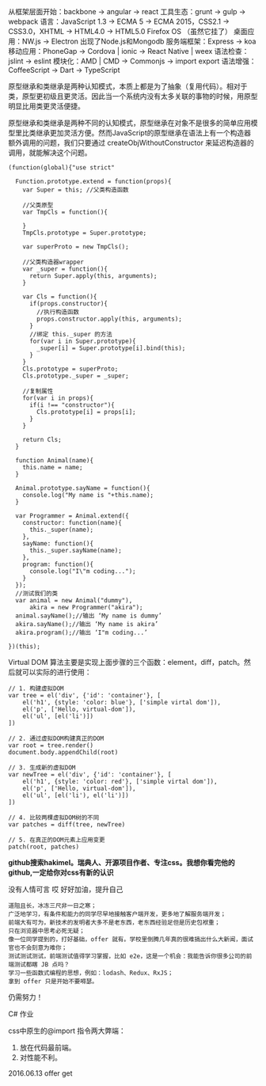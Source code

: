 从框架层面开始：backbone -> angular -> react
工具生态：grunt -> gulp -> webpack
语言：JavaScript 1.3 -> ECMA 5 -> ECMA 2015，CSS2.1 -> CSS3.0，XHTML -> HTML4.0 -> HTML5.0
Firefox OS （虽然它挂了）
桌面应用：NW.js -> Electron
出现了Node.js和Mongodb
服务端框架：Express -> koa
移动应用：PhoneGap -> Cordova | ionic -> React Native | weex
语法检查：jslint -> eslint
模块化：AMD | CMD -> Commonjs -> import export
语法增强：CoffeeScript -> Dart -> TypeScript

原型继承和类继承是两种认知模式，本质上都是为了抽象（复用代码）。相对于类，原型更初级且更灵活。因此当一个系统内没有太多关联的事物的时候，用原型明显比用类更灵活便捷。

原型继承和类继承是两种不同的认知模式，原型继承在对象不是很多的简单应用模型里比类继承更加灵活方便。然而JavaScript的原型继承在语法上有一个构造器额外调用的问题，我们只要通过 createObjWithoutConstructor 来延迟构造器的调用，就能解决这个问题。

    (function(global){"use strict"

      Function.prototype.extend = function(props){
        var Super = this; //父类构造函数

        //父类原型
        var TmpCls = function(){

        }
        TmpCls.prototype = Super.prototype;

        var superProto = new TmpCls();

        //父类构造器wrapper
        var _super = function(){
          return Super.apply(this, arguments);
        }

        var Cls = function(){
          if(props.constructor){
            //执行构造函数
            props.constructor.apply(this, arguments);
          }
          //绑定 this._super 的方法
          for(var i in Super.prototype){
            _super[i] = Super.prototype[i].bind(this);
          }
        }
        Cls.prototype = superProto;
        Cls.prototype._super = _super;

        //复制属性
        for(var i in props){
          if(i !== "constructor"){
            Cls.prototype[i] = props[i];
          }
        }  

        return Cls;
      }

      function Animal(name){
        this.name = name;
      }

      Animal.prototype.sayName = function(){
        console.log("My name is "+this.name);
      }

      var Programmer = Animal.extend({
        constructor: function(name){
          this._super(name);
        },
        sayName: function(){
          this._super.sayName(name);
        },
        program: function(){
          console.log("I\"m coding...");
        }
      });
      //测试我们的类
      var animal = new Animal("dummy"),
          akira = new Programmer("akira");
      animal.sayName();//输出 ‘My name is dummy’
      akira.sayName();//输出 ‘My name is akira’
      akira.program();//输出 ‘I"m coding...’

    })(this);


Virtual DOM 算法主要是实现上面步骤的三个函数：element，diff，patch。然后就可以实际的进行使用：

    // 1. 构建虚拟DOM
    var tree = el('div', {'id': 'container'}, [
        el('h1', {style: 'color: blue'}, ['simple virtal dom']),
        el('p', ['Hello, virtual-dom']),
        el('ul', [el('li')])
    ])

    // 2. 通过虚拟DOM构建真正的DOM
    var root = tree.render()
    document.body.appendChild(root)

    // 3. 生成新的虚拟DOM
    var newTree = el('div', {'id': 'container'}, [
        el('h1', {style: 'color: red'}, ['simple virtal dom']),
        el('p', ['Hello, virtual-dom']),
        el('ul', [el('li'), el('li')])
    ])

    // 4. 比较两棵虚拟DOM树的不同
    var patches = diff(tree, newTree)

    // 5. 在真正的DOM元素上应用变更
    patch(root, patches)


**github搜索hakimel。瑞典人、开源项目作者、专注css。我想你看完他的github,一定给你对css有新的认识**

没有人情可言
哎
好好加油，提升自己



    道阻且长，冰冻三尺非一日之寒；
    广泛地学习，有条件和能力的同学尽早地接触客户端开发，更多地了解服务端开发；
    前端大有可为，新技术的发明者大多不是老东西，老东西经验足但是历史包袱重；
    只在浏览器中思考必死无疑；
    像一位同学提到的，打好基础，offer 就有。学校里倒腾几年真的很难搞出什么大新闻，面试官也不会刻意为难你；
    测试测试测试，前端测试值得学习掌握，比如 e2e，这是一个机会：我能告诉你很多公司的前端测试都瞎 JB 点吗？
    学习一些函数式编程的思想，例如：lodash、Redux、RxJS；
    拿到 offer 只是开始不要嘚瑟。


仍需努力！

C# 作业

css中原生的@import 指令两大弊端：
1. 放在代码最前端。
2. 对性能不利。


2016.06.13
offer   get